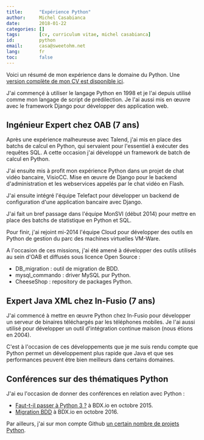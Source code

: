 ```yaml
---
title:      "Expérience Python"
author:     Michel Casabianca
date:       2018-01-22
categories: []
tags:       [cv, curriculum vitae, michel casabianca]
id:         python
email:      casa@sweetohm.net
lang:       fr
toc:        false
---
```


Voici un résumé de mon expérience dans le domaine du Python. Une [version complète de mon CV est disponible ici](http://sweetohm.net/article/michel-casabianca.html).

J'ai commençé à utiliser le langage Python en 1998 et je l'ai depuis utilisé comme mon langage de script de prédilection. Je l'ai aussi mis en œuvre avec le framework Django pour développer des application web.

Ingénieur Expert chez OAB (7 ans)
---------------------------------

Après une expérience malheureuse avec Talend, j'ai mis en place des batchs de calcul en Python, qui servaient pour l'essentiel à exécuter des requêtes SQL. A cette occasion j'ai développé un framework de batch de calcul en Python.

J'ai ensuite mis à profit mon expérience Python dans un projet de chat vidéo bancaire, VisioCC. Mise en œuvre de Django pour le backend d'administration et les webservices appelés par le chat vidéo en Flash.

J'ai ensuite intégré l'équipe Telefact pour développer un backend de configuration d'une application bancaire avec Django.

J'ai fait un bref passage dans l'équipe MonSVI (début 2014) pour mettre en place des batchs de statistique en Python et SQL.

Pour finir, j'ai rejoint mi-2014 l'équipe Cloud pour développer des outils en Python de gestion du parc des machines virtuelles VM-Ware.

A l'occasion de ces missions, j'ai été amené à développer des outils utilisés au sein d'OAB et diffusés sous licence Open Source :

- DB_migration : outil de migration de BDD.
- mysql_commando : driver MySQL pur Python.
- CheeseShop : repository de packages Python.

Expert Java XML chez In-Fusio (7 ans)
-------------------------------------

J'ai commencé à mettre en œuvre Python chez In-Fusio pour développer un serveur de binaires téléchargés par les téléphones mobiles. Je l'ai aussi utilisé pour développer un outil d'intégration continue maison (nous étions en 2004).

C'est à l'occasion de ces développements que je me suis rendu compte que Python permet un développement plus rapide que Java et que ses performances peuvent être bien meilleurs dans certains domaines.

Conférences sur des thématiques Python
--------------------------------------

J'ai eu l'occasion de donner des conférences en relation avec Python :

- [Faut-t-il passer à Python 3 ?](http://sweetohm.net/slides/python-3-migration/) à BDX.io en octobre 2015.
- [Migration BDD](http://sweetohm.net/slides/db-migration/) à BDX.io en octobre 2016.

Par ailleurs, j'ai sur mon compte Github [un certain nombre de projets Python](https://github.com/c4s4?utf8=%E2%9C%93&tab=repositories&q=&type=&language=python).
